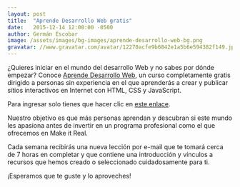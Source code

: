 ```yaml
---
layout: post
title:  "Aprende Desarrollo Web gratis"
date:   2015-12-14 12:00:00 -0500
author: Germán Escobar
image: /assets/images/bg-images/aprende-desarrollo-web-bg.png
gravatar: //www.gravatar.com/avatar/12270acfe9b6842e1a5b6e594382f149.jpg?s=80
---
```


¿Quieres iniciar en el mundo del desarrollo Web y no sabes por dónde empezar? Conoce <a href="http://aprendedesarrolloweb.com/?utm_source=blog&utm_medium=web&utm_campaign=Make%20it%20Real" target="_blank">Aprende Desarrollo Web</a>, un curso completamente gratis dirigido a personas sin experiencia en el que aprenderás a crear y publicar sitios interactivos en Internet con HTML, CSS y JavaScript.<!-- more -->

Para ingresar solo tienes que hacer clic en <a href="http://aprendedesarrolloweb.com/?utm_source=blog&utm_medium=web&utm_campaign=Make%20it%20Real">este enlace</a>.

Nuestro objetivo es que más personas aprendan y descubran si este mundo les apasiona antes de invertir en un programa profesional como el que ofrecemos en Make it Real.

Cada semana recibirás una nueva lección por e-mail que te tomará cerca de 7 horas en completar y que contiene una introducción y vínculos a recursos que hemos creado o seleccionado cuidadosamente para ti.

¡Esperamos que te guste y lo aproveches!
